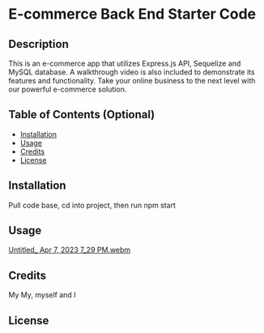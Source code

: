 # E-commerce Back End Starter Code

## Description

This is an e-commerce app that utilizes Express.js API, Sequelize and MySQL database. A walkthrough video is also included to demonstrate its features and functionality. Take your online business to the next level with our powerful e-commerce solution.


## Table of Contents (Optional)

- [Installation](#installation)
- [Usage](#usage)
- [Credits](#credits)
- [License](#license)

## Installation

Pull code base, cd into project, then run npm start

## Usage

[Untitled_ Apr 7, 2023 7_29 PM.webm](https://user-images.githubusercontent.com/118089627/230692051-9d46db5a-58aa-4607-ae10-447d3b935bb6.webm)


## Credits

My My, myself and I 

## License
